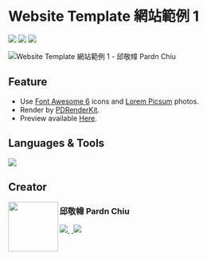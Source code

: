 # Website Template 網站範例 1

<img src="https://img.shields.io/github/repo-size/pardnchiu/website-template-1?label=size&color=bb4444"> <img src="https://img.shields.io/github/license/pardnchiu/website-template-1?label=license&color=44bb44"> <img src="https://img.shields.io/badge/creator-邱敬幃%20Pardn%20Chiu-4444bb">

![Website Template 網站範例 1 - 邱敬幃 Pardn Chiu](https://repository-images.githubusercontent.com/836310545/8b6ebc86-81d1-46ab-8304-ba7dd2eede85)

## Feature

- Use [Font Awesome 6](https://fontawesome.com/v6/search) icons and [Lorem Picsum](https://picsum.photos) photos.
- Render by [PDRenderKit](https://pardnchiu.github.io/PDRenderKit/).
- Preview available [Here](https://pardnchiu.github.io/website-template-1/).

## Languages & Tools

![](https://skillicons.dev/icons?i=html,css,sass,javascript,vscode)

## Creator

<a href="https://pardn.io">
<img align="left" src="https://pardn.io/image/head-s.jpg" width="100" height="100">
</a>

### 邱敬幃 Pardn Chiu

<a href="mailto:mail@pardn.ltd">
<img src="https://pardn.io/image/mail.svg">
</a>&nbsp<a href="https://linkedin.com/in/pardnchiu">
<img src="https://skillicons.dev/icons?i=linkedin">
</a>




